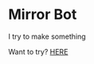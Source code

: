 # Mirror Bot

I try to make something

Want to try?
[HERE](https://colab.research.google.com/drive/1dCkLb5Hu9y_TH4Hctu8A0wLtY0QZBDwU?usp=sharing)
